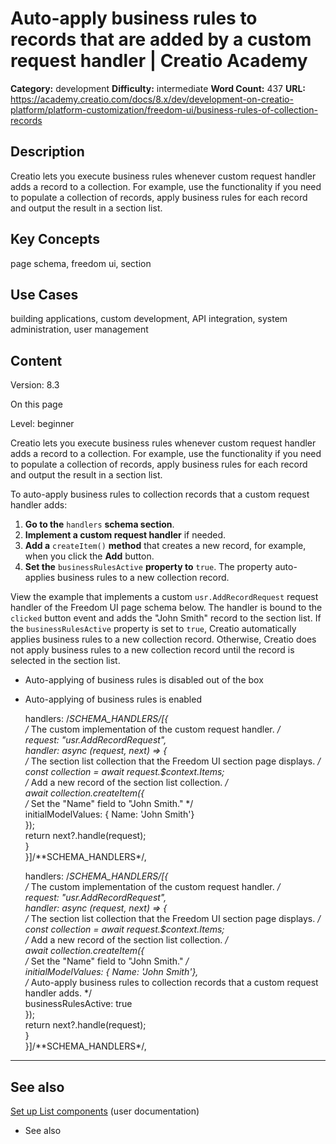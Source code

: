 # Auto-apply business rules to records that are added by a custom request handler | Creatio Academy

**Category:** development **Difficulty:** intermediate **Word Count:** 437
**URL:**
https://academy.creatio.com/docs/8.x/dev/development-on-creatio-platform/platform-customization/freedom-ui/business-rules-of-collection-records

## Description

Creatio lets you execute business rules whenever custom request handler adds a
record to a collection. For example, use the functionality if you need to
populate a collection of records, apply business rules for each record and
output the result in a section list.

## Key Concepts

page schema, freedom ui, section

## Use Cases

building applications, custom development, API integration, system
administration, user management

## Content

Version: 8.3

On this page

Level: beginner

Creatio lets you execute business rules whenever custom request handler adds a
record to a collection. For example, use the functionality if you need to
populate a collection of records, apply business rules for each record and
output the result in a section list.

To auto-apply business rules to collection records that a custom request handler
adds:

1. **Go to the** `handlers` **schema section**.
2. **Implement a custom request handler** if needed.
3. **Add a** `createItem()` **method** that creates a new record, for example,
   when you click the **Add** button.
4. **Set the** `businessRulesActive` **property to** `true`. The property
   auto-applies business rules to a new collection record.

View the example that implements a custom `usr.AddRecordRequest` request handler
of the Freedom UI page schema below. The handler is bound to the `clicked`
button event and adds the "John Smith" record to the section list. If the
`businessRulesActive` property is set to `true`, Creatio automatically applies
business rules to a new collection record. Otherwise, Creatio does not apply
business rules to a new collection record until the record is selected in the
section list.

- Auto-applying of business rules is disabled out of the box
- Auto-applying of business rules is enabled

  handlers: /**SCHEMA_HANDLERS*/[{  
   /* The custom implementation of the custom request handler. _/  
   request: "usr.AddRecordRequest",  
   handler: async (request, next) => {  
   /_ The section list collection that the Freedom UI section page displays.
  _/  
   const collection = await request.$context.Items;  
   /_ Add a new record of the section list collection. _/  
   await collection.createItem({  
   /_ Set the "Name" field to "John Smith." \*/  
   initialModelValues: { Name: 'John Smith'}  
   });  
   return next?.handle(request);  
   }  
  }]/**SCHEMA_HANDLERS\*/,

  handlers: /**SCHEMA_HANDLERS*/[{  
   /* The custom implementation of the custom request handler. _/  
   request: "usr.AddRecordRequest",  
   handler: async (request, next) => {  
   /_ The section list collection that the Freedom UI section page displays.
  _/  
   const collection = await request.$context.Items;  
   /_ Add a new record of the section list collection. _/  
   await collection.createItem({  
   /_ Set the "Name" field to "John Smith." _/  
   initialModelValues: { Name: 'John Smith'},  
   /_ Auto-apply business rules to collection records that a custom request
  handler adds. \*/  
   businessRulesActive: true  
   });  
   return next?.handle(request);  
   }  
  }]/**SCHEMA_HANDLERS\*/,

---

## See also​

[Set up List components](https://academy.creatio.com/documents?ver=8.3&id=2457)
(user documentation)

- See also
